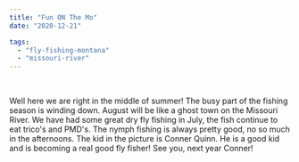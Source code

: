 ```yaml
---
title: "Fun ON The Mo"
date: "2020-12-21"

tags: 
  - "fly-fishing-montana"
  - "missouri-river"
---
```


 

Well here we are right in the middle of summer! The busy part of the fishing season is winding down. August will be like a ghost town on the Missouri River. We have had some great dry fly fishing in July, the fish continue to eat trico's and PMD's. The nymph fishing is always pretty good, no so much in the afternoons. The kid in the picture is Conner Quinn. He is a good kid and is becoming a real good fly fisher! See you, next year Conner!
